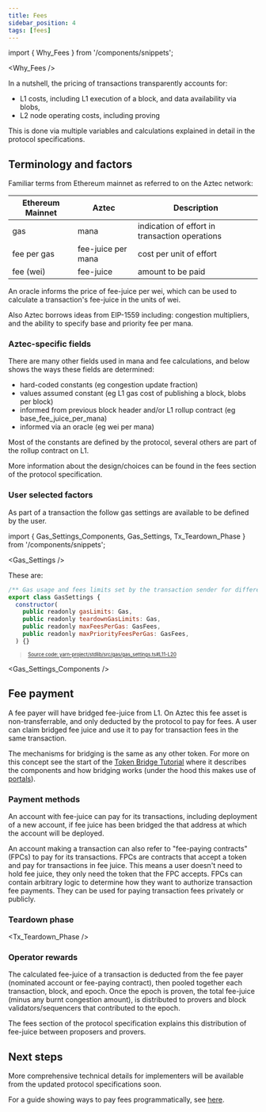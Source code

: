 ```yaml
---
title: Fees
sidebar_position: 4
tags: [fees]
---
```


import { Why_Fees } from '/components/snippets';

<Why_Fees />

In a nutshell, the pricing of transactions transparently accounts for:

- L1 costs, including L1 execution of a block, and data availability via blobs,
- L2 node operating costs, including proving

This is done via multiple variables and calculations explained in detail in the protocol specifications.

## Terminology and factors

Familiar terms from Ethereum mainnet as referred to on the Aztec network:

| Ethereum Mainnet | Aztec              | Description                                    |
| ---------------- | ------------------ | ---------------------------------------------- |
| gas              | mana               | indication of effort in transaction operations |
| fee per gas      | fee-juice per mana | cost per unit of effort                        |
| fee (wei)        | fee-juice          | amount to be paid                              |

An oracle informs the price of fee-juice per wei, which can be used to calculate a transaction's fee-juice in the units of wei.

Also Aztec borrows ideas from EIP-1559 including: congestion multipliers, and the ability to specify base and priority fee per mana.

### Aztec-specific fields

There are many other fields used in mana and fee calculations, and below shows the ways these fields are determined:

- hard-coded constants (eg congestion update fraction)
- values assumed constant (eg L1 gas cost of publishing a block, blobs per block)
- informed from previous block header and/or L1 rollup contract (eg base_fee_juice_per_mana)
- informed via an oracle (eg wei per mana)

Most of the constants are defined by the protocol, several others are part of the rollup contract on L1.

More information about the design/choices can be found in the fees section of the protocol specification.

### User selected factors

As part of a transaction the follow gas settings are available to be defined by the user.

import { Gas_Settings_Components, Gas_Settings, Tx_Teardown_Phase } from '/components/snippets';

<Gas_Settings />

These are:

```javascript title="gas_settings_vars" showLineNumbers 
/** Gas usage and fees limits set by the transaction sender for different dimensions and phases. */
export class GasSettings {
  constructor(
    public readonly gasLimits: Gas,
    public readonly teardownGasLimits: Gas,
    public readonly maxFeesPerGas: GasFees,
    public readonly maxPriorityFeesPerGas: GasFees,
  ) {}
```
> <sup><sub><a href="https://github.com/AztecProtocol/aztec-packages/blob/v0.84.0-alpha-testnet.0/yarn-project/stdlib/src/gas/gas_settings.ts#L11-L20" target="_blank" rel="noopener noreferrer">Source code: yarn-project/stdlib/src/gas/gas_settings.ts#L11-L20</a></sub></sup>


<Gas_Settings_Components />

## Fee payment

A fee payer will have bridged fee-juice from L1. On Aztec this fee asset is non-transferrable, and only deducted by the protocol to pay for fees. A user can claim bridged fee juice and use it to pay for transaction fees in the same transaction.

The mechanisms for bridging is the same as any other token. For more on this concept see the start of the [Token Bridge Tutorial](../../developers/tutorials/codealong/contract_tutorials/token_bridge) where it describes the components and how bridging works (under the hood this makes use of [portals](https://docs.aztec.network/aztec/concepts/communication/portals)).

### Payment methods

An account with fee-juice can pay for its transactions, including deployment of a new account, if fee juice has been bridged the that address at which the account will be deployed.

An account making a transaction can also refer to "fee-paying contracts" (FPCs) to pay for its transactions. FPCs are contracts that accept a token and pay for transactions in fee juice. This means a user doesn't need to hold fee juice, they only need the token that the FPC accepts. FPCs can contain arbitrary logic to determine how they want to authorize transaction fee payments. They can be used for paying transaction fees privately or publicly.

### Teardown phase

<Tx_Teardown_Phase />

### Operator rewards

The calculated fee-juice of a transaction is deducted from the fee payer (nominated account or fee-paying contract), then pooled together each transaction, block, and epoch.
Once the epoch is proven, the total fee-juice (minus any burnt congestion amount), is distributed to provers and block validators/sequencers that contributed to the epoch.

The fees section of the protocol specification explains this distribution of fee-juice between proposers and provers.

## Next steps

More comprehensive technical details for implementers will be available from the updated protocol specifications soon.

For a guide showing ways to pay fees programmatically, see [here](../../developers/guides/js_apps/pay_fees).
